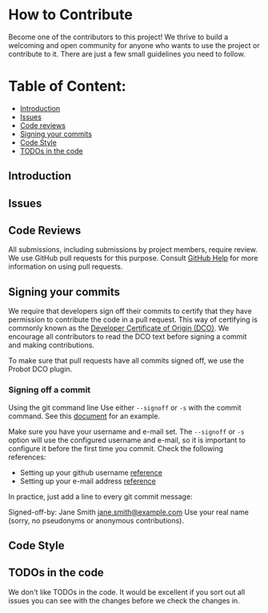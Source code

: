 <!--
Copyright (c) 2021 Dell Inc., or its subsidiaries. All Rights Reserved.

Licensed under the Apache License, Version 2.0 (the "License");
you may not use this file except in compliance with the License.
You may obtain a copy of the License at

    http://www.apache.org/licenses/LICENSE-2.0
-->

# How to Contribute

Become one of the contributors to this project! We thrive to build a welcoming and open
community for anyone who wants to use the project or contribute to it. There are
just a few small guidelines you need to follow. 

# Table of Content:
* [Introduction](#Introduction)
* [Issues](#Issues)
* [Code reviews](#Code-reviews)
* [Signing your commits](#Signing-your-commits)
* [Code Style](#Code-Style)
* [TODOs in the code](#TODOs-in-the-code)

## Introduction

## Issues

## Code Reviews

All submissions, including submissions by project members, require review. We
use GitHub pull requests for this purpose. Consult
[GitHub Help](https://help.github.com/articles/about-pull-requests/) for more
information on using pull requests.

## Signing your commits

We require that developers sign off their commits to certify that they have permission to contribute the code in a pull request. This way of certifying is commonly known as the [Developer Certificate of Origin (DCO)](https://developercertificate.org/). We encourage all contributors to read the DCO text before signing a commit and making contributions.

To make sure that pull requests have all commits signed off, we use the Probot DCO plugin.

### Signing off a commit

Using the git command line
Use either `--signoff` or `-s` with the commit command. See this [document](https://probot.github.io/apps/dco/) for an example.

Make sure you have your username and e-mail set. The `--signoff` or `-s` option will use the configured username and e-mail, so it is important to configure it before the first time you commit. Check the following references:

* Setting up your github username [reference](https://help.github.com/articles/setting-your-username-in-git/)
* Setting up your e-mail address [reference](https://help.github.com/articles/setting-your-commit-email-address-in-git/)

In practice, just add a line to every git commit message:

Signed-off-by: Jane Smith jane.smith@example.com Use your real name (sorry, no pseudonyms or anonymous contributions).

## Code Style

## TODOs in the code
We don't like TODOs in the code. It would be excellent if you sort out all issues you can see with the changes before we check the changes in. 
